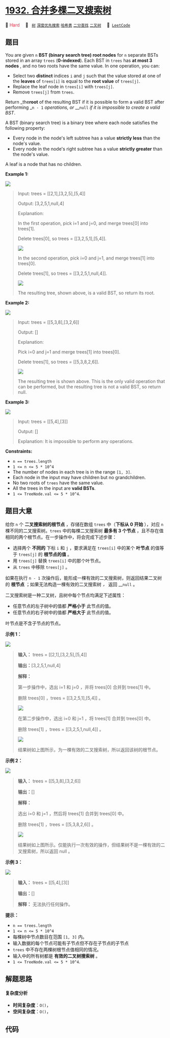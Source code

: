 # [1932. 合并多棵二叉搜索树](https://leetcode.com/problems/merge-bsts-to-create-single-bst)

🔴 <font color=#ff334b>Hard</font>&emsp; 🔖&ensp; [`树`](/leetcode/outline/tag/tree.md) [`深度优先搜索`](/leetcode/outline/tag/depth-first-search.md) [`哈希表`](/leetcode/outline/tag/hash-table.md) [`二分查找`](/leetcode/outline/tag/binary-search.md) [`二叉树`](/leetcode/outline/tag/binary-tree.md)&emsp; 🔗&ensp;[`LeetCode`](https://leetcode.com/problems/merge-bsts-to-create-single-bst)


## 题目

You are given `n` **BST (binary search tree) root nodes** for `n` separate
BSTs stored in an array `trees` (**0-indexed**). Each BST in `trees` has **at
most 3 nodes** , and no two roots have the same value. In one operation, you
can:

  * Select two **distinct** indices `i` and `j` such that the value stored at one of the **leaves** of `trees[i]` is equal to the **root value** of `trees[j]`.
  * Replace the leaf node in `trees[i]` with `trees[j]`.
  * Remove `trees[j]` from `trees`.

Return _the**root** of the resulting BST if it is possible to form a valid BST
after performing _`n - 1` _operations, or_ __`null` _if it is impossible to
create a valid BST_.

A BST (binary search tree) is a binary tree where each node satisfies the
following property:

  * Every node in the node's left subtree has a value **strictly less**  than the node's value.
  * Every node in the node's right subtree has a value **strictly greater**  than the node's value.

A leaf is a node that has no children.



**Example 1:**

![](https://assets.leetcode.com/uploads/2021/06/08/d1.png)

> Input: trees = [[2,1],[3,2,5],[5,4]]
> 
> Output: [3,2,5,1,null,4]
> 
> Explanation:
> 
> In the first operation, pick i=1 and j=0, and merge trees[0] into trees[1].
> 
> Delete trees[0], so trees = [[3,2,5,1],[5,4]].
> 
> ![](https://assets.leetcode.com/uploads/2021/06/24/diagram.png)
> 
> In the second operation, pick i=0 and j=1, and merge trees[1] into trees[0].
> 
> Delete trees[1], so trees = [[3,2,5,1,null,4]].
> 
> ![](https://assets.leetcode.com/uploads/2021/06/24/diagram-2.png)
> 
> The resulting tree, shown above, is a valid BST, so return its root.

**Example 2:**

![](https://assets.leetcode.com/uploads/2021/06/08/d2.png)

> Input: trees = [[5,3,8],[3,2,6]]
> 
> Output: []
> 
> Explanation:
> 
> Pick i=0 and j=1 and merge trees[1] into trees[0].
> 
> Delete trees[1], so trees = [[5,3,8,2,6]].
> 
> ![](https://assets.leetcode.com/uploads/2021/06/24/diagram-3.png)
> 
> The resulting tree is shown above. This is the only valid operation that can be performed, but the resulting tree is not a valid BST, so return null.

**Example 3:**

![](https://assets.leetcode.com/uploads/2021/06/08/d3.png)

> Input: trees = [[5,4],[3]]
> 
> Output: []
> 
> Explanation: It is impossible to perform any operations.

**Constraints:**

  * `n == trees.length`
  * `1 <= n <= 5 * 10^4`
  * The number of nodes in each tree is in the range `[1, 3]`.
  * Each node in the input may have children but no grandchildren.
  * No two roots of `trees` have the same value.
  * All the trees in the input are **valid BSTs**.
  * `1 <= TreeNode.val <= 5 * 10^4`.


## 题目大意

给你 `n` 个 **二叉搜索树的根节点** ，存储在数组 `trees` 中（**下标从 0 开始** ），对应 `n`
棵不同的二叉搜索树。`trees` 中的每棵二叉搜索树 **最多有 3 个节点** ，且不存在值相同的两个根节点。在一步操作中，将会完成下述步骤：

  * 选择两个 **不同的** 下标 `i` 和 `j` ，要求满足在 `trees[i]` 中的某个 **叶节点** 的值等于 `trees[j]` 的 **根节点的值** 。
  * 用 `trees[j]` 替换 `trees[i]` 中的那个叶节点。
  * 从 `trees` 中移除 `trees[j]` 。

如果在执行 `n - 1` 次操作后，能形成一棵有效的二叉搜索树，则返回结果二叉树的 **根节点** ；如果无法构造一棵有效的二叉搜索树 _，_ 返回
__`null` 。

二叉搜索树是一种二叉树，且树中每个节点均满足下述属性：

  * 任意节点的左子树中的值都 **严格小于**  此节点的值。
  * 任意节点的右子树中的值都 **严格大于**  此节点的值。

叶节点是不含子节点的节点。



**示例 1：**

![](https://assets.leetcode.com/uploads/2021/06/08/d1.png)

> 
> 
> 
> 
> 
> **输入：** trees = [[2,1],[3,2,5],[5,4]]
> 
> **输出：**[3,2,5,1,null,4]
> 
> **解释：**
> 
> 第一步操作中，选出 i=1 和 j=0 ，并将 trees[0] 合并到 trees[1] 中。
> 
> 删除 trees[0] ，trees = [[3,2,5,1],[5,4]] 。
> 
> ![](https://assets.leetcode.com/uploads/2021/06/24/diagram.png)
> 
> 在第二步操作中，选出 i=0 和 j=1 ，将 trees[1] 合并到 trees[0] 中。
> 
> 删除 trees[1] ，trees = [[3,2,5,1,null,4]] 。
> 
> ![](https://assets.leetcode.com/uploads/2021/06/24/diagram-2.png)
> 
> 结果树如上图所示，为一棵有效的二叉搜索树，所以返回该树的根节点。

**示例 2：**

![](https://assets.leetcode.com/uploads/2021/06/08/d2.png)

> 
> 
> 
> 
> 
> **输入：** trees = [[5,3,8],[3,2,6]]
> 
> **输出：**[]
> 
> **解释：**
> 
> 选出 i=0 和 j=1 ，然后将 trees[1] 合并到 trees[0] 中。
> 
> 删除 trees[1] ，trees = [[5,3,8,2,6]] 。
> 
> ![](https://assets.leetcode.com/uploads/2021/06/24/diagram-3.png)
> 
> 结果树如上图所示。仅能执行一次有效的操作，但结果树不是一棵有效的二叉搜索树，所以返回 null 。
> 
> 

**示例 3：**

![](https://assets.leetcode.com/uploads/2021/06/08/d3.png)

> 
> 
> 
> 
> 
> **输入：** trees = [[5,4],[3]]
> 
> **输出：**[]
> 
> **解释：** 无法执行任何操作。
> 
> 



**提示：**

  * `n == trees.length`
  * `1 <= n <= 5 * 10^4`
  * 每棵树中节点数目在范围 `[1, 3]` 内。
  * 输入数据的每个节点可能有子节点但不存在子节点的子节点
  * `trees` 中不存在两棵树根节点值相同的情况。
  * 输入中的所有树都是 **有效的二叉树搜索树** 。
  * `1 <= TreeNode.val <= 5 * 10^4`.


## 解题思路

#### 复杂度分析

- **时间复杂度**：`O()`，
- **空间复杂度**：`O()`，

## 代码

```javascript

```